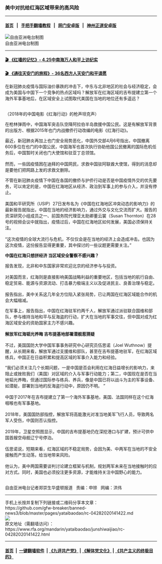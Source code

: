 ### 美中对抗给红海区域带来的高风险
------------------------

#### [首页](https://github.com/gfw-breaker/banned-news3/blob/master/README.md) &nbsp;&nbsp;|&nbsp;&nbsp; [手把手翻墙教程](https://github.com/gfw-breaker/guides/wiki) &nbsp;&nbsp;|&nbsp;&nbsp; [网门安卓版](https://github.com/oGate2/oGate) &nbsp;&nbsp;|&nbsp;&nbsp; [神州正道安卓版](https://github.com/SzzdOgate/update) 



<div id="headerimg">
 <img alt="自由亚洲电台制图" src="https://www.rfa.org/mandarin/yataibaodao/junshiwaijiao/rc-04282020141422.html/11.jpg/@@images/dc25c5f1-33fa-460a-a607-35f944b9ddd3.jpeg" title="自由亚洲电台制图"/>
 <div id="headerimgcontents">
  <div id="headerimgcaption">
   <span>
    自由亚洲电台制图
   </span>
   <!-- zoomattribute -->
  </div>
  <!-- headerimgcaption -->
 </div>
 <!-- headerimagecontents -->
</div>

<hr/>


#### [ 🎬  《红墙的记忆》- 4.25中南海万人和平上访纪实](http://141.164.39.94:10000/videos/legend/425.html)

 #### [ 🎬  《通往天安门的旅程》- 36名西方人天安门和平请愿 ](http://141.164.39.94:10000/videos/legend/JTT.html)

<div id="storytext">
 <div>
  <div class="slot_header">
  </div>
 </div>
 <p>
  在新冠肺炎疫情与国际油价暴跌的冲击下，中东与北非地区的社会与经济稳定，会成为美国与中国下一个竞争的热点区域吗？解放军在红海区域的吉布提建立第一个海外军事基地后，在区域安全上试图取代美国在当地的地位还有多遥远？
 </p>
 <p>
  <br/>
  （2018年的中国电影《红海行动》的枪声坦克声）
 </p>
 <p>
 </p>
 <p>
  在枪林弹雨中，中国海军突击队空降阿拉伯半岛救援中国公民。这是有解放军背景的出版方、根据2015年也门内战撤侨行动改编的电影《红海行动》。
 </p>
 <p>
  最近，新冠肺炎再加上也门安全局势恶化，中国外交部4月6号指出，中国撤离600多位在也门的中国公民，中国海军也首次执行协助他国公民撤离的国际危机任务后，中国暂时关闭也门大使馆和驻亚丁总领馆。
  <br/>
  <br/>
  然而，一些因疫情困在迪拜的中国网民，求救中国驻阿联酋大使馆，得到的消息却是要他们把网路上发的求救文删除。
 </p>
 <p>
  不管在新冠肺炎疫情下中国在各国的撤侨与护侨行动是否是中国疫情外交的优先要务，可以肯定的是，中国在红海地区从经济、政治到军事上的参与介入，并没有停止。
  <br/>
  <br/>
  美国和平研究所（USIP）27日发布名为《中国在红海地区冲突动态的影响力》的最新报告就指出，中国在当地的经济影响力，通过外交与文化交流而扩大。报告的资深研究小组成员之一、前国务院代理亚太助卿董云裳（Susan Thornton）在28号的视频会议中就指出，疫情过后，中国在红海地区如何发展，美国必须保持关注。
  <br/>
  <br/>
  “这次疫情的全球大流行与危机，不仅仅会是在当地的经济上会造成冲击。也因为这次疫情，这份报告显得更重要，其中探讨的一些议题更需要关注。”
 </p>
 <p>
 </p>
 <p>
 </p>
 <p>
  <b>
   中国在红海只想拼经济 当区域安全警察不感兴趣？
  </b>
 </p>
 <p>
  报告发现，北非和中东国家非常欢迎北京的经济参与与投资。
  <br/>
  <br/>
  对美国而言，红海则是直接影响美国战略利益的重要地区，包括当地的航行自由、稳定贸易、能源与资源流动、打击暴力极端主义以及促进民主、良善治理与稳定。
  <br/>
  <br/>
  报告指出，美中关系这几年全方位陷入紧张局势，已让两国在红海区域能合作的机会大幅缩减。
 </p>
 <p>
  在军事上，报告指出，中国在红海驻军约两千人，解放军通过派驻联合国维和部队，参与维持当地和平与反海盗的行动，扩大在当地的军事交往，但中国对成为红海区域安全的资助国家主力不感兴趣。
  <br/>
  <br/>
  <b>
   解放军红海韬光养晦 吉布提基地部署潜舰惹猜疑
   <br/>
  </b>
  <br/>
  不过，美国国防大学中国军事事务研究中心研究员伍思诺（Joel Wuthnow）提醒，从长期来看，解放军通过支援维和部队，甚至在吉布提基地驻军，在红海区域练兵，中国正在日益积累和提高区域的军事介入能力和经验。
 </p>
 <p>
  “我们必须关注几个长期问题，一是中国是否会利用在红海日益增长的影响力，来阻止或挫败我们（美国）对区域的介入与军事行动能力；第二，中国现在是否在当地韬光养晦，但通过国际参与练兵、养兵，像是中国已将以战斗为主的军事设备、如潜艇，部署到当地的反海盗行动中，原因仍不明。 ”
  <br/>
  <br/>
  中国于2017年在吉布提建立了第一个海外军事基地，美国、法国同样在这个红海咽喉也有军事基地。
  <br/>
  <br/>
  2018年，美国国防部指控，解放军将高能激光对准当地美军飞行人员，导致两名军人受伤，中国则否认指控。
  <br/>
  <br/>
  2019年，卫星空照图显示，中国的吉布提基地仍在深挖港口与扩建，预计可供中国首艘空母舰辽宁号停泊。
  <br/>
  <br/>
  伍思诺说，短期来看，红海区域的不稳定局势，会因为美、中两军在当地的不安全接触而产生动荡，给当地带来风险。
  <br/>
  <br/>
  他认为，美中两国需要谈判讨论建立框架与机制，规划两军未来在当地接触时的应对方式。同时，美国也必须投注更多资源，才能维持关注中国野心的能力。
 </p>
 <p>
  <br/>
  自由亚洲电台记者郑崇生华盛顿报道   责编：申铧   网编：洪伟
 </p>
</div>

<hr/>
手机上长按并复制下列链接或二维码分享本文章：<br/>
https://github.com/gfw-breaker/banned-news3/blob/master/pages/yataibaodao/rc-04282020141422.md <br/>
<a href='https://github.com/gfw-breaker/banned-news3/blob/master/pages/yataibaodao/rc-04282020141422.md'><img src='https://github.com/gfw-breaker/banned-news3/blob/master/pages/yataibaodao/rc-04282020141422.md.png'/></a> <br/>
原文地址（需翻墙访问）：https://www.rfa.org/mandarin/yataibaodao/junshiwaijiao/rc-04282020141422.html


------------------------
#### [首页](https://github.com/gfw-breaker/banned-news3/blob/master/README.md) &nbsp;|&nbsp; [一键翻墙软件](https://github.com/gfw-breaker/nogfw/blob/master/README.md) &nbsp;| [《九评共产党》](https://github.com/gfw-breaker/9ping.md/blob/master/README.md#九评之一评共产党是什么) | [《解体党文化》](https://github.com/gfw-breaker/jtdwh.md/blob/master/README.md) | [《共产主义的终极目的》](https://github.com/gfw-breaker/gczydzjmd.md/blob/master/README.md)


<img src='http://gfw-breaker.win/banned-news3/pages/yataibaodao/rc-04282020141422.md' width='0px' height='0px'/>